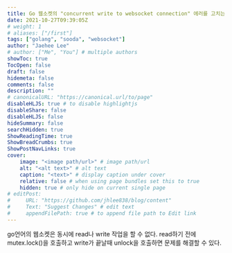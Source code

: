 ```yaml
---
title: Go 웹소켓의 "concurrent write to websocket connection" 에러를 고치는 법
date: 2021-10-27T09:39:05Z
# weight: 1
# aliases: ["/first"]
tags: ["golang", "sooda", "websocket"]
author: "Jaehee Lee"
# author: ["Me", "You"] # multiple authors
showToc: true
TocOpen: false
draft: false
hidemeta: false
comments: false
description: ""
# canonicalURL: "https://canonical.url/to/page"
disableHLJS: true # to disable highlightjs
disableShare: false
disableHLJS: false
hideSummary: false
searchHidden: true
ShowReadingTime: true
ShowBreadCrumbs: true
ShowPostNavLinks: true
cover:
    image: "<image path/url>" # image path/url
    alt: "<alt text>" # alt text
    caption: "<text>" # display caption under cover
    relative: false # when using page bundles set this to true
    hidden: true # only hide on current single page
# editPost:
#     URL: "https://github.com/jhlee838/blog/content"
#     Text: "Suggest Changes" # edit text
#     appendFilePath: true # to append file path to Edit link
---
```



go언어의 웹소켓은 동시에 read나 write 작업을 할 수 없다.
read하기 전에 mutex.lock()을 호출하고 write가 끝날때 unlock을 호출하면 문제를 해결할 수 있다.